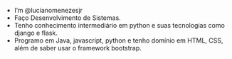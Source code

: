 - I’m @lucianomenezesjr
- Faço Desenvolvimento de Sistemas.
- Tenho conhecimento intermediário em python e suas tecnologias como django e flask.
- Programo em Java, javascript, python e tenho domínio em HTML, CSS, além de saber usar o framework bootstrap.
